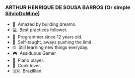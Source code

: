 ### ARTHUR HENRIQUE DE SOUSA BARROS (Or simple [SilvioDoMine](https://github.com/SilvioDoMine))

- 💖 &nbsp;Amazed by building dreams.
- 💻 &nbsp;Best practices follower.
- 👶 &nbsp;Programmer since 12 years old.
- 🧠 &nbsp;Self-taught, aways pushing the limit.
- 🤓 &nbsp;Still learning new things everyday.
- 🎮 &nbsp;Assiduous Gamer
- 🎹 &nbsp;Piano player.
- 🥧 &nbsp;Cook lover.
- 🇧🇷  &nbsp;Brazillian.
